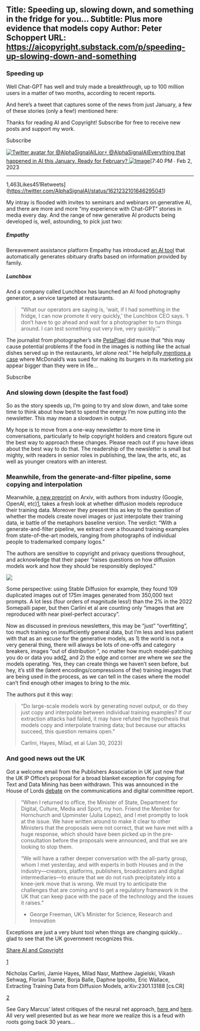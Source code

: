 Title: Speeding up, slowing down, and something in the fridge for you...
Subtitle: Plus more evidence that models copy
Author: Peter Schoppert
URL: https://aicopyright.substack.com/p/speeding-up-slowing-down-and-something
---
### Speeding up

Well Chat-GPT has well and truly made a breakthrough, up to 100 million users in a matter of two months, according to recent reports. 

And here’s a tweet that captures some of the news from just January, a few of these stories (only a few!) mentioned here:

Thanks for reading AI and Copyright! Subscribe for free to receive new posts and support my work.

Subscribe

[![Twitter avatar for @AlphaSignalAI](https://substackcdn.com/image/twitter_name/w_96/AlphaSignalAI.jpg)Lior⚡ @AlphaSignalAIEverything that happened in AI this January. Ready for February? ![Image](https://substackcdn.com/image/fetch/w_600,c_limit,f_auto,q_auto:good,fl_progressive:steep/https%3A%2F%2Fpbs.substack.com%2Fmedia%2FFn_FFgZWIAAPFq-.png)](https://twitter.com/AlphaSignalAI/status/1621232101646295041)[7:40 PM ∙ Feb 2, 2023

* * *

1,463Likes451Retweets](https://twitter.com/AlphaSignalAI/status/1621232101646295041)

My intray is flooded with invites to seminars and webinars on generative AI, and there are more and more “my experience with Chat-GPT” stories in media every day. And the range of new generative AI products being developed is, well, astounding, to pick just two:

##### Empathy

Bereavement assistance platform Empathy has introduced [an AI tool](https://u5080173.ct.sendgrid.net/ss/c/0dORZiTaa00yDlF_VpPyVV0ri9mrtbMb8IfBejUbHpxrl_v2u29l_pRmucr_ubfd6qsKy_FIrC5RjeMKXsL2pKn7UQLTX2OcZ-l7yoiUQ5Y9DryBoyW670HYuSpE4WW-kWKdS8bYCP4TcuBwLzCRtw/3td/4gmvKzmGSoi69ud4_EJeyg/h138/iuVjFbxb0lrr2WBmVGFOAyIk3A6cwCoOIg9NTUP6WWg) that automatically generates obituary drafts based on information provided by family.

##### Lunchbox

And a company called Lunchbox has launched an AI food photography generator, a service targeted at restaurants. 

> “What our operators are saying is, ‘wait, if I had something in the fridge, I can now promote it very quickly,’ the Lunchbox CEO says. ‘I don’t have to go ahead and wait for a photographer to turn things around. I can test something out very live, very quickly.’”

The journalist from photographer’s site [PetaPixel](https://petapixel.com/2023/01/30/lunchbox-replaces-photographers-as-the-first-ai-image-generator-for-food/) did muse that “this may cause potential problems if the food in the images is nothing like the actual dishes served up in the restaurants, _let alone real.”_ He helpfully[ mentions a case](https://petapixel.com/2022/05/20/mcdonalds-and-wendys-sued-for-misleading-ad-photos-of-burgers/) where McDonald’s was sued for making its burgers in its marketing pix appear bigger than they were in life…

Subscribe

### And slowing down (despite the fast food)

So as the story speeds up, I’m going to try and slow down, and take some time to think about how best to spend the energy I’m now putting into the newsletter. This may mean a slowdown in output.

My hope is to move from a one-way newsletter to more time in conversations, particularly to help copyright holders and creators figure out the best way to approach these changes. Please reach out if you have ideas about the best way to do that. The readership of the newsletter is small but mighty, with readers in senior roles in publishing, the law, the arts, etc, as well as younger creators with an interest.

### Meanwhile, from the generate-and-filter pipeline, some copying and interpolation

Meanwhile, [a new preprint](https://doi.org/10.48550/arXiv.2301.13188) on Arxiv, with authors from industry (Google, OpenAI, etc)[1](https://aicopyright.substack.com/p/speeding-up-slowing-down-and-something#footnote-1-100653334), takes a fresh look at whether diffusion models reproduce their training data. Moreover they present this as key to the question of whether the models create novel images or just interpolate their training data, ie battle of the metaphors baseline version. The verdict: “With a generate-and-filter pipeline, we extract over a thousand training examples from state-of-the-art models, ranging from photographs of individual people to trademarked company logos.” 

The authors are sensitive to copyright and privacy questions throughout, and acknowledge that their paper “raises questions on how diffusion models work and how they should be responsibly deployed.” 

[![](https://substackcdn.com/image/fetch/w_1456,c_limit,f_auto,q_auto:good,fl_progressive:steep/https%3A%2F%2Fsubstack-post-media.s3.amazonaws.com%2Fpublic%2Fimages%2Ff047b6d0-5214-43f3-adc8-5519cb296609_1636x412.png)](https://substackcdn.com/image/fetch/f_auto,q_auto:good,fl_progressive:steep/https%3A%2F%2Fsubstack-post-media.s3.amazonaws.com%2Fpublic%2Fimages%2Ff047b6d0-5214-43f3-adc8-5519cb296609_1636x412.png)

Some perspective: using Stable Diffusion for example, they found 109 duplicated images out of 175m images generated from 350,000 text prompts. A lot less (four orders of magnitude less!) than the 2% in the 2022 Somepalli paper, but then Carlini et al are counting only “images that are reproduced with near pixel-perfect accuracy”. 

Now as discussed in previous newsletters, this may be “just” “overfitting”, too much training on insufficiently general data, but I’m less and less patient with that as an excuse for the generative models, as 1) the world is not a very general thing, there will always be lots of one-offs and category breakers, images “out of distribution ”, no matter how much model-patching you do or data you add[2](https://aicopyright.substack.com/p/speeding-up-slowing-down-and-something#footnote-2-100653334), and 2) the edge and corner are where we _see_ the models operating. Yes, they can create things we haven’t seen before, but hey, it’s still the (latent encodings/compressions of the) training images that are being used in the process, as we can tell in the cases where the model can’t find enough other images to bring to the mix.

The authors put it this way:

> “Do large-scale models work by generating novel output, or do they just copy and interpolate between individual training examples? If our extraction attacks had failed, it may have refuted the hypothesis that models copy and interpolate training data; but because our attacks succeed, this question remains open.”
> 
> Carlini, Hayes, Milad, et al (Jan 30, 2023)

### And good news out the UK

Got a welcome email from the Publishers Association in UK just now that the UK IP Office’s proposal for a broad blanket exception for copying for Text and Data Mining has been withdrawn. This was announced in the House of Lords [debate](https://hansard.parliament.uk//commons/2023-02-01/debates/7CD1D4F9-7805-4CF0-9698-E28ECEFB7177/ArtificialIntelligenceIntellectualPropertyRights#contribution-D574C991-51DD-41C7-9936-64BB36FCD47D) on the communications and digital committee report.

> “When I returned to office, the Minister of State, Department for Digital, Culture, Media and Sport, my hon. Friend the Member for Hornchurch and Upminster (Julia Lopez), and I met promptly to look at the issue. We have written around to make it clear to other Ministers that the proposals were not correct, that we have met with a huge response, which should have been picked up in the pre-consultation before the proposals were announced, and that we are looking to stop them.
> 
> “We will have a rather deeper conversation with the all-party group, whom I met yesterday, and with experts in both Houses and in the industry—creators, platforms, publishers, broadcasters and digital intermediaries—to ensure that we do not rush precipitately into a knee-jerk move that is wrong. We must try to anticipate the challenges that are coming and to get a regulatory framework in the UK that can keep pace with the pace of the technology and the issues it raises.” 
> 
>   * George Freeman, UK’s Minister for Science, Research and Innovation
> 
> 


Exceptions are just a very blunt tool when things are changing quickly… glad to see that the UK government recognizes this.

[Share AI and Copyright](https://aicopyright.substack.com/?utm_source=substack&utm_medium=email&utm_content=share&action=share)

[1](https://aicopyright.substack.com/p/speeding-up-slowing-down-and-something#footnote-anchor-1-100653334)

Nicholas Carlini, Jamie Hayes, Milad Nasr, Matthew Jagielski, Vikash Sehwag, Florian Tramèr, Borja Balle, Daphne Ippolito, Eric Wallace, Extracting Training Data from Diffusion Models, arXiv:2301.13188 [cs.CR]

[2](https://aicopyright.substack.com/p/speeding-up-slowing-down-and-something#footnote-anchor-2-100653334)

See Gary Marcus’ latest critiques of the neural net approach, [here ](https://substack.com/inbox/post/100472453)and [here](https://garymarcus.substack.com/p/gaslighting-and-reality-in-ai). All very well presented but as we hear more we realize this is a feud with roots going back 30 years…
